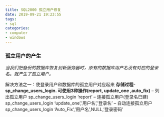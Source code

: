 ```yaml
---
title: SQL2000 孤立用户修复
date: 2019-09-21 19:23:55
tags: 
- sql
categories: 
- computer
- windows
---
```

### 孤立用户的产生

*当我们把备份的数据库恢复到新服务器时，原有的数据库用户名没有对应的登录名。就产生了孤立用户。*

解决方法之一：使登录用户和数据库的孤立用户对应起来
**存储过程- sp_change_users_login. 可使用3种操作(report, update_one ,auto_fix)**
– 列出孤立用户
  sp_change_users_login ‘report’
– 连接孤立用户(登录名已建)
  sp_change_users_login ‘update_one’,’用户名’,’登录名’
– 自动连接孤立用户
  sp_change_users_login ‘Auto_Fix’,’用户名’,NULL,’登录密码’

